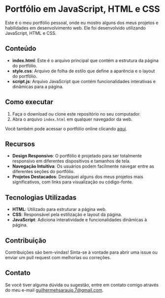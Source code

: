 
# Portfólio em JavaScript, HTML e CSS

Este é o meu portfólio pessoal, onde eu mostro alguns dos meus projetos e habilidades em desenvolvimento web. Ele foi desenvolvido utilizando JavaScript, HTML e CSS.

## Conteúdo

- **index.html**: Este é o arquivo principal que contém a estrutura da página do portfólio.
- **style.css**: Arquivo de folha de estilo que define a aparência e o layout do portfólio.
- **script.js**: Arquivo JavaScript que contém funcionalidades interativas e dinâmicas para a página.

## Como executar

1. Faça o download ou clone este repositório no seu computador.
2. Abra o arquivo `index.html` em qualquer navegador da web.

Você também pode acessar o portfólio online clicando [aqui](https://slotov-7.github.io/Portfolio/).

## Recursos

- **Design Responsivo**: O portfólio é projetado para ser totalmente responsivo em diferentes dispositivos e tamanhos de tela.
- **Navegação Intuitiva**: Os usuários podem facilmente navegar entre as diferentes seções do portfólio.
- **Projetos Destacados**: Destaquei alguns dos meus projetos mais significativos, com links para visualização ou código-fonte.

## Tecnologias Utilizadas

- **HTML**: Utilizado para estruturar a página web.
- **CSS**: Responsável pela estilização e layout da página.
- **JavaScript**: Adiciona interatividade e funcionalidades dinâmicas à página.

## Contribuição

Contribuições são bem-vindas! Sinta-se à vontade para abrir uma issue ou enviar um pull request com melhorias ou correções.

## Contato

Se você tiver alguma dúvida ou sugestão, entre em contato comigo através do meu e-mail [guilhermehsaraujo.7@gmail.com](mailto:guilhermehsaraujo.7@gmail.com).
